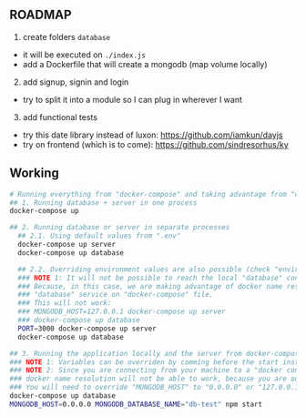 ## ROADMAP

<!-- * try on backend: https://github.com/sindresorhus/got -->
1. create folders `database`
  * it will be executed on `./index.js`
  * add a Dockerfile that will create a mongodb (map volume locally)
2. add signup, signin and login
  * try to split it into a module so I can plug in wherever I want
3. add functional tests
* try this date library instead of luxon: https://github.com/iamkun/dayjs
* try on frontend (which is to come): https://github.com/sindresorhus/ky

## Working

```sh
# Running everything from "docker-compose" and taking advantage from "container name resolution":
## 1. Running database + server in one process
docker-compose up

## 2. Running database or server in separate processes
  ## 2.1. Using default values from ".env"
  docker-compose up server
  docker-compose up database

  ## 2.2. Overriding environment values are also possible (check "environments" under "docker-compose.yml")
  ### NOTE 1: It will not be possible to reach the local "database" container if you override the "MONGODB_HOST".
  ### Because, in this case, we are making advantage of docker name resolution to connect to the database, set as
  ### "database" service on "docker-compose" file.
  ### This will not work:
  ### MONGODB_HOST=127.0.0.1 docker-compose up server
  ### docker-compose up database
  PORT=3000 docker-compose up server
  docker-compose up database

## 3. Running the application locally and the server from docker-compose
### NOTE 1: Variables can be overriden by comming before the start instruction.
### NOTE 2: Since you are connecting from your machine to a "docker container", the
### docker name resolution will not be able to work, because you are outside of its network.
### You will need to override "MONGODB_HOST" to "0.0.0.0" or "127.0.0.1" to be able to connect to it.
docker-compose up database
MONGODB_HOST=0.0.0.0 MONGODB_DATABASE_NAME="db-test" npm start
```
